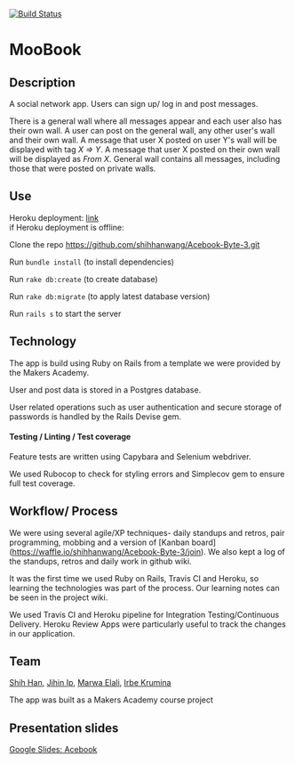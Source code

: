 [![Build Status](https://travis-ci.org/shihhanwang/Acebook-Byte-3.svg?branch=master)](https://travis-ci.org/shihhanwang/Acebook-Byte-3)

# MooBook

## Description

A social network app. Users can sign up/ log in and post messages.

There is a general wall where all messages appear and
each user also has their own wall. A user can post on the general wall, any other user's wall and their own wall. A message that user X posted on user Y's wall will be displayed with tag *X => Y*. A message that user X posted on their own wall will be displayed as *From X*. General wall contains all messages, including those that were posted on private walls.


## Use

Heroku deployment: [link](https://serene-forest-46618.herokuapp.com/)   
if Heroku deployment is offline:

Clone the repo https://github.com/shihhanwang/Acebook-Byte-3.git

Run `bundle install` (to install dependencies)

Run `rake db:create` (to create database)

Run `rake db:migrate` (to apply latest database version)

Run `rails s` to start the server

## Technology

The app is build using Ruby on Rails from a template we were provided by the Makers Academy.


User and post data is stored in a Postgres database.


User related operations such as user authentication and secure storage of passwords is handled by the Rails Devise gem. 


#### Testing / Linting / Test coverage


Feature tests are written using Capybara and Selenium webdriver. 

We used Rubocop to check for styling errors and Simplecov gem to ensure full test coverage.


## Workflow/ Process

We were using several agile/XP techniques- daily standups and retros, pair programming, mobbing and a version of [Kanban board]
(https://waffle.io/shihhanwang/Acebook-Byte-3/join).
We also kept a log of the standups, retros and daily work in github wiki.

It was the first time we used Ruby on Rails, Travis CI and Heroku, so learning the technologies was part of the process. Our learning notes can be seen in the project wiki.

We used Travis CI and Heroku pipeline for Integration Testing/Continuous Delivery. Heroku Review Apps were particularly useful to track the changes in our application.

## Team 

[Shih Han](https://github.com/shihhanwang), [Jihin Ip](https://github.com/mitsukan), [Marwa Elali](https://github.com/marwiz108), [Irbe Krumina](https://github.com/irbekrm)


The app was built as a Makers Academy course project

## Presentation slides
[Google Slides: Acebook](https://docs.google.com/presentation/d/1VMorvLGi-hFwlhvrPFwiWtlxSVCT6-xWjEun_OfZN58/edit?usp=sharing)
